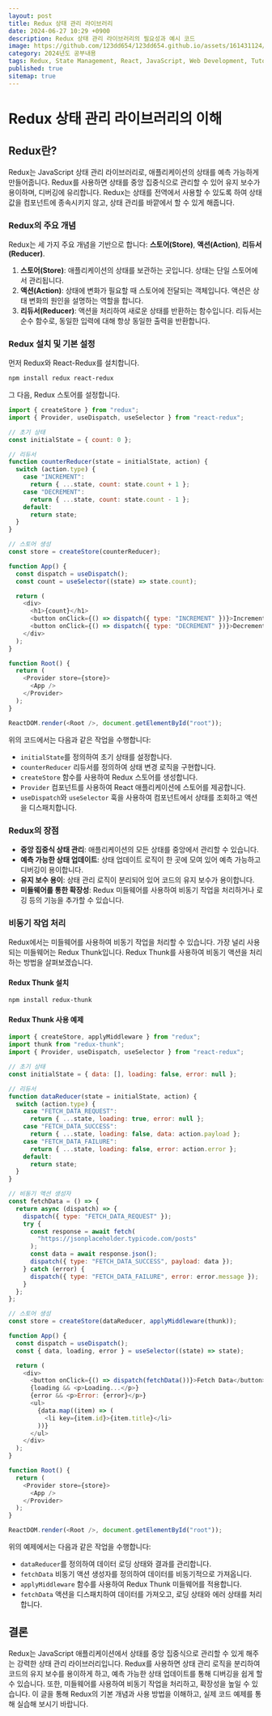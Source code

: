 ```yaml
---
layout: post
title: Redux 상태 관리 라이브러리
date: 2024-06-27 10:29 +0900
description: Redux 상태 관리 라이브러리의 필요성과 예시 코드
image: https://github.com/123dd654/123dd654.github.io/assets/161431124/4c7e2466-9070-408b-8b29-3c3e33e7e1b4
category: 2024년도 공부내용
tags: Redux, State Management, React, JavaScript, Web Development, Tutorial
published: true
sitemap: true
---
```


# Redux 상태 관리 라이브러리의 이해

## Redux란?

Redux는 JavaScript 상태 관리 라이브러리로, 애플리케이션의 상태를 예측 가능하게 만들어줍니다. Redux를 사용하면 상태를 중앙 집중식으로 관리할 수 있어 유지 보수가 용이하며, 디버깅에 유리합니다. Redux는 상태를 전역에서 사용할 수 있도록 하여 상태값을 컴포넌트에 종속시키지 않고, 상태 관리를 바깥에서 할 수 있게 해줍니다.

### Redux의 주요 개념

Redux는 세 가지 주요 개념을 기반으로 합니다: **스토어(Store)**, **액션(Action)**, **리듀서(Reducer)**.

1. **스토어(Store)**: 애플리케이션의 상태를 보관하는 곳입니다. 상태는 단일 스토어에서 관리됩니다.
2. **액션(Action)**: 상태에 변화가 필요할 때 스토어에 전달되는 객체입니다. 액션은 상태 변화의 원인을 설명하는 역할을 합니다.
3. **리듀서(Reducer)**: 액션을 처리하여 새로운 상태를 반환하는 함수입니다. 리듀서는 순수 함수로, 동일한 입력에 대해 항상 동일한 출력을 반환합니다.

### Redux 설치 및 기본 설정

먼저 Redux와 React-Redux를 설치합니다.

```bash
npm install redux react-redux
```

그 다음, Redux 스토어를 설정합니다.

```javascript
import { createStore } from "redux";
import { Provider, useDispatch, useSelector } from "react-redux";

// 초기 상태
const initialState = { count: 0 };

// 리듀서
function counterReducer(state = initialState, action) {
  switch (action.type) {
    case "INCREMENT":
      return { ...state, count: state.count + 1 };
    case "DECREMENT":
      return { ...state, count: state.count - 1 };
    default:
      return state;
  }
}

// 스토어 생성
const store = createStore(counterReducer);

function App() {
  const dispatch = useDispatch();
  const count = useSelector((state) => state.count);

  return (
    <div>
      <h1>{count}</h1>
      <button onClick={() => dispatch({ type: "INCREMENT" })}>Increment</button>
      <button onClick={() => dispatch({ type: "DECREMENT" })}>Decrement</button>
    </div>
  );
}

function Root() {
  return (
    <Provider store={store}>
      <App />
    </Provider>
  );
}

ReactDOM.render(<Root />, document.getElementById("root"));
```

위의 코드에서는 다음과 같은 작업을 수행합니다:

- `initialState`를 정의하여 초기 상태를 설정합니다.
- `counterReducer` 리듀서를 정의하여 상태 변경 로직을 구현합니다.
- `createStore` 함수를 사용하여 Redux 스토어를 생성합니다.
- `Provider` 컴포넌트를 사용하여 React 애플리케이션에 스토어를 제공합니다.
- `useDispatch`와 `useSelector` 훅을 사용하여 컴포넌트에서 상태를 조회하고 액션을 디스패치합니다.

### Redux의 장점

- **중앙 집중식 상태 관리**: 애플리케이션의 모든 상태를 중앙에서 관리할 수 있습니다.
- **예측 가능한 상태 업데이트**: 상태 업데이트 로직이 한 곳에 모여 있어 예측 가능하고 디버깅이 용이합니다.
- **유지 보수 용이**: 상태 관리 로직이 분리되어 있어 코드의 유지 보수가 용이합니다.
- **미들웨어를 통한 확장성**: Redux 미들웨어를 사용하여 비동기 작업을 처리하거나 로깅 등의 기능을 추가할 수 있습니다.

### 비동기 작업 처리

Redux에서는 미들웨어를 사용하여 비동기 작업을 처리할 수 있습니다. 가장 널리 사용되는 미들웨어는 Redux Thunk입니다. Redux Thunk를 사용하여 비동기 액션을 처리하는 방법을 살펴보겠습니다.

#### Redux Thunk 설치

```bash
npm install redux-thunk
```

#### Redux Thunk 사용 예제

```javascript
import { createStore, applyMiddleware } from "redux";
import thunk from "redux-thunk";
import { Provider, useDispatch, useSelector } from "react-redux";

// 초기 상태
const initialState = { data: [], loading: false, error: null };

// 리듀서
function dataReducer(state = initialState, action) {
  switch (action.type) {
    case "FETCH_DATA_REQUEST":
      return { ...state, loading: true, error: null };
    case "FETCH_DATA_SUCCESS":
      return { ...state, loading: false, data: action.payload };
    case "FETCH_DATA_FAILURE":
      return { ...state, loading: false, error: action.error };
    default:
      return state;
  }
}

// 비동기 액션 생성자
const fetchData = () => {
  return async (dispatch) => {
    dispatch({ type: "FETCH_DATA_REQUEST" });
    try {
      const response = await fetch(
        "https://jsonplaceholder.typicode.com/posts"
      );
      const data = await response.json();
      dispatch({ type: "FETCH_DATA_SUCCESS", payload: data });
    } catch (error) {
      dispatch({ type: "FETCH_DATA_FAILURE", error: error.message });
    }
  };
};

// 스토어 생성
const store = createStore(dataReducer, applyMiddleware(thunk));

function App() {
  const dispatch = useDispatch();
  const { data, loading, error } = useSelector((state) => state);

  return (
    <div>
      <button onClick={() => dispatch(fetchData())}>Fetch Data</button>
      {loading && <p>Loading...</p>}
      {error && <p>Error: {error}</p>}
      <ul>
        {data.map((item) => (
          <li key={item.id}>{item.title}</li>
        ))}
      </ul>
    </div>
  );
}

function Root() {
  return (
    <Provider store={store}>
      <App />
    </Provider>
  );
}

ReactDOM.render(<Root />, document.getElementById("root"));
```

위의 예제에서는 다음과 같은 작업을 수행합니다:

- `dataReducer`를 정의하여 데이터 로딩 상태와 결과를 관리합니다.
- `fetchData` 비동기 액션 생성자를 정의하여 데이터를 비동기적으로 가져옵니다.
- `applyMiddleware` 함수를 사용하여 Redux Thunk 미들웨어를 적용합니다.
- `fetchData` 액션을 디스패치하여 데이터를 가져오고, 로딩 상태와 에러 상태를 처리합니다.

## 결론

Redux는 JavaScript 애플리케이션에서 상태를 중앙 집중식으로 관리할 수 있게 해주는 강력한 상태 관리 라이브러리입니다. Redux를 사용하면 상태 관리 로직을 분리하여 코드의 유지 보수를 용이하게 하고, 예측 가능한 상태 업데이트를 통해 디버깅을 쉽게 할 수 있습니다. 또한, 미들웨어를 사용하여 비동기 작업을 처리하고, 확장성을 높일 수 있습니다. 이 글을 통해 Redux의 기본 개념과 사용 방법을 이해하고, 실제 코드 예제를 통해 실습해 보시기 바랍니다.
